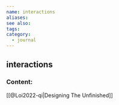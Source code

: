 ```yaml
---
name: interactions
aliases:
see also:
tags:
category:
  - journal
---
```


## interactions

### Content:
[[@Loi2022-qi|Designing The Unfinished]]